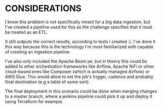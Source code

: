 # CONSIDERATIONS
I know this problem is not specifically meant for a big data ingestion, but I've created a pipeline used for this as the
challenge specifies that it must be treated as an ETL.

It still outputs the correct results, according to tests I created :). I've done it this way because this is the 
technology I'm most familiarized with capable of creating an ingestion pipeline.

I've also only included the Apache Beam jar, but in theory this could be added to other orchestration frameworks
like Airflow, Apache NiFi or other cloud-based ones like Composer (which is actually managed Airflow) or AWS Glue. This
would allow to set the job's trigger, cadence and probably final destination (e.g a table of some sort).

The final deployment in this scenario could be done when merging changes to a master branch, where a jenkins pipeline
could pick it up and deploy it using Terraform for example.